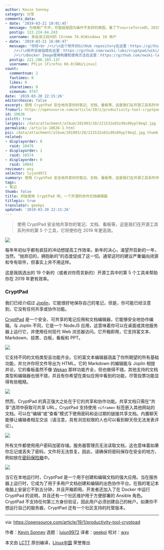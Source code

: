 ```yaml
---
author: Kevin Sonney
category: 分享
comments_data:
- date: '2019-03-21 10:01:45'
  message: 为啥推广不开，可能就是因为操作不友好的原因，看了下sourceforce的，2015年的。反正我还没找到安装手册，以及下载位置，
  postip: 122.224.64.243
  username: 来自浙江杭州的 Chrome 74.0|Windows 10 用户
- date: '2019-03-21 16:00:47'
  message: "你好<br />\r\n这个软件的GitHub repository在这里：https://github.com/xwiki-labs/cryptpad<br
    />\r\n软件安装指南在这里：https://github.com/xwiki-labs/cryptpad/wiki/Installation-guide<br
    />\r\nDocker Image使用构建和使用方法在这里：https://github.com/xwiki-labs/cryptpad/blob/master/docs/cryptpad-docker.md"
  postip: 221.206.103.137
  username: PTLin [Firefox 66.0|GNU/Linux]
count:
  commentnum: 2
  favtimes: 0
  likes: 0
  sharetimes: 0
  viewnum: 9747
date: '2019-03-20 22:15:26'
editorchoice: false
excerpt: 使用 CryptPad 安全地共享你的笔记、文档、看板等，这是我们在开源工具系列中的第 5 个工具，它将使你在 2019 年更高效。
fromurl: https://opensource.com/article/19/1/productivity-tool-cryptpad
id: 10636
islctt: true
largepic: /data/attachment/album/201903/20/221532o83zd9s89ypl9eq2.jpg
permalink: /article-10636-1.html
pic: /data/attachment/album/201903/20/221532o83zd9s89ypl9eq2.jpg.thumb.jpg
related:
- displayorder: 0
  raid: 10476
- displayorder: 1
  raid: 10574
- displayorder: 0
  raid: 10642
reviewer: wxy
selector: lujun9972
summary: 使用 CryptPad 安全地共享你的笔记、文档、看板等，这是我们在开源工具系列中的第 5 个工具，它将使你在 2019 年更高效。
tags:
- 笔记
thumb: false
title: 开始使用 CryptPad 吧，一个开源的协作文档编辑器
titlepic: true
translator: geekpi
updated: '2019-03-20 22:15:26'
---
```



> 
> 使用 CryptPad 安全地共享你的笔记、文档、看板等，这是我们在开源工具系列中的第 5 个工具，它将使你在 2019 年更高效。
> 
> 
> 


![](/data/attachment/album/201903/20/221532o83zd9s89ypl9eq2.jpg)


每年年初似乎都有疯狂的冲动想提高工作效率。新年的决心，渴望开启新的一年，当然，“抛弃旧的，拥抱新的”的态度促成了这一切。通常这时的建议严重偏向闭源和专有软件，但事实上并不用这样。


这是我挑选出的 19 个新的（或者对你而言新的）开源工具中的第 5 个工具来帮助你在 2019 年更有效率。


### CryptPad


我们已经介绍过 [Joplin](https://opensource.com/article/19/1/productivity-tool-joplin)，它能很好地保存自己的笔记，但是，你可能已经注意到，它没有任何共享或协作功能。


[CryptPad](https://cryptpad.fr/index.html) 是一个安全、可共享的笔记应用和文档编辑器，它能够安全地协作编辑。与 Joplin 不同，它是一个 NodeJS 应用，这意味着你可以在桌面或其他服务器上运行它，并使用任何现代 Web 浏览器访问。它开箱即用，它支持富文本、Markdown、投票、白板，看板和 PPT。


![](/data/attachment/album/201903/20/221533qyns7qyrdn7dxys6.png)


它支持不同的文档类型且功能齐全。它的富文本编辑器涵盖了你所期望的所有基础功能，并允许你将文件导出为 HTML。它的 Markdown 的编辑能与 Joplin 相提并论，它的看板虽然不像 [Wekan](https://opensource.com/article/19/1/productivity-tool-wekan) 那样功能齐全，但也做得不错。其他支持的文档类型和编辑器也很不错，并且有你希望在类似应用中看到的功能，尽管投票功能显得有些粗糙。


![](/data/attachment/album/201903/20/221537mc72c1f10k70u67z.png)


然而，CryptPad 的真正强大之处在于它的共享和协作功能。共享文档只需在“共享”选项中获取可共享 URL，CryptPad 支持使用 `<iframe>` 标签嵌入其他网站的文档。可以在“编辑”或“查看”模式下使用密码和会过期的链接共享文档。内置聊天能够让编辑者相互交谈（请注意，具有浏览权限的人也可以看到聊天但无法发表评论）。


![](/data/attachment/album/201903/20/221539is8og0j88158g8ya.png)


所有文件都使用用户密码加密存储。服务器管理员无法读取文档，这也意味着如果你忘记或丢失了密码，文件将无法恢复。因此，请确保将密码保存在安全的地方，例如放在[密码保险箱](https://opensource.com/article/18/4/3-password-managers-linux-command-line)中。


![](/data/attachment/album/201903/20/221549em6tmcjit3qsimai.png)


当它在本地运行时，CryptPad 是一个用于创建和编辑文档的强大应用。当在服务器上运行时，它成为了用于多用户文档创建和编辑的出色协作平台。在我的笔记本电脑上安装它不到五分钟，并且开箱即用。开发者还加入了在 Docker 中运行 CryptPad 的说明，并且还有一个社区维护用于方便部署的 Ansible 角色。CryptPad 不支持任何第三方身份验证，因此用户必须创建自己的帐户。如果你不想运行自己的服务器，CryptPad 还有一个社区支持的托管版本。




---


via: <https://opensource.com/article/19/1/productivity-tool-cryptpad>


作者：[Kevin Sonney](https://opensource.com/users/ksonney "Kevin Sonney") 选题：[lujun9972](https://github.com/lujun9972) 译者：[geekpi](https://github.com/geekpi) 校对：[wxy](https://github.com/wxy)


本文由 [LCTT](https://github.com/LCTT/TranslateProject) 原创编译，[Linux中国](https://linux.cn/) 荣誉推出